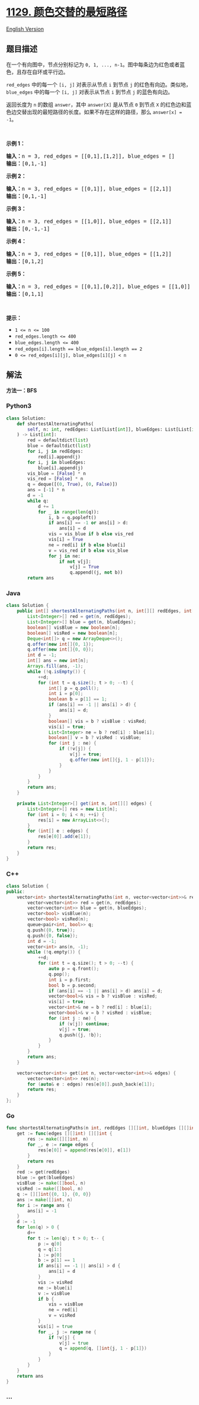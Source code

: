 # [1129. 颜色交替的最短路径](https://leetcode.cn/problems/shortest-path-with-alternating-colors)

[English Version](/solution/1100-1199/1129.Shortest%20Path%20with%20Alternating%20Colors/README_EN.md)

## 题目描述

<!-- 这里写题目描述 -->

<p>在一个有向图中，节点分别标记为&nbsp;<code>0, 1, ..., n-1</code>。图中每条边为红色或者蓝色，且存在自环或平行边。</p>

<p><code>red_edges</code>&nbsp;中的每一个&nbsp;<code>[i, j]</code>&nbsp;对表示从节点 <code>i</code> 到节点 <code>j</code> 的红色有向边。类似地，<code>blue_edges</code>&nbsp;中的每一个&nbsp;<code>[i, j]</code>&nbsp;对表示从节点 <code>i</code> 到节点 <code>j</code> 的蓝色有向边。</p>

<p>返回长度为 <code>n</code> 的数组&nbsp;<code>answer</code>，其中&nbsp;<code>answer[X]</code>&nbsp;是从节点&nbsp;<code>0</code>&nbsp;到节点&nbsp;<code>X</code>&nbsp;的红色边和蓝色边交替出现的最短路径的长度。如果不存在这样的路径，那么 <code>answer[x] = -1</code>。</p>

<p>&nbsp;</p>

<p><strong>示例 1：</strong></p>

<pre>
<strong>输入：</strong>n = 3, red_edges = [[0,1],[1,2]], blue_edges = []
<strong>输出：</strong>[0,1,-1]
</pre>

<p><strong>示例 2：</strong></p>

<pre>
<strong>输入：</strong>n = 3, red_edges = [[0,1]], blue_edges = [[2,1]]
<strong>输出：</strong>[0,1,-1]
</pre>

<p><strong>示例 3：</strong></p>

<pre>
<strong>输入：</strong>n = 3, red_edges = [[1,0]], blue_edges = [[2,1]]
<strong>输出：</strong>[0,-1,-1]
</pre>

<p><strong>示例 4：</strong></p>

<pre>
<strong>输入：</strong>n = 3, red_edges = [[0,1]], blue_edges = [[1,2]]
<strong>输出：</strong>[0,1,2]
</pre>

<p><strong>示例 5：</strong></p>

<pre>
<strong>输入：</strong>n = 3, red_edges = [[0,1],[0,2]], blue_edges = [[1,0]]
<strong>输出：</strong>[0,1,1]
</pre>

<p>&nbsp;</p>

<p><strong>提示：</strong></p>

<ul>
	<li><code>1 &lt;= n &lt;= 100</code></li>
	<li><code>red_edges.length &lt;= 400</code></li>
	<li><code>blue_edges.length &lt;= 400</code></li>
	<li><code>red_edges[i].length == blue_edges[i].length == 2</code></li>
	<li><code>0 &lt;= red_edges[i][j], blue_edges[i][j] &lt; n</code></li>
</ul>

## 解法

<!-- 这里可写通用的实现逻辑 -->

**方法一：BFS**

<!-- tabs:start -->

### **Python3**

<!-- 这里可写当前语言的特殊实现逻辑 -->

```python
class Solution:
    def shortestAlternatingPaths(
        self, n: int, redEdges: List[List[int]], blueEdges: List[List[int]]
    ) -> List[int]:
        red = defaultdict(list)
        blue = defaultdict(list)
        for i, j in redEdges:
            red[i].append(j)
        for i, j in blueEdges:
            blue[i].append(j)
        vis_blue = [False] * n
        vis_red = [False] * n
        q = deque([(0, True), (0, False)])
        ans = [-1] * n
        d = -1
        while q:
            d += 1
            for _ in range(len(q)):
                i, b = q.popleft()
                if ans[i] == -1 or ans[i] > d:
                    ans[i] = d
                vis = vis_blue if b else vis_red
                vis[i] = True
                ne = red[i] if b else blue[i]
                v = vis_red if b else vis_blue
                for j in ne:
                    if not v[j]:
                        v[j] = True
                        q.append((j, not b))
        return ans
```

### **Java**

<!-- 这里可写当前语言的特殊实现逻辑 -->

```java
class Solution {
    public int[] shortestAlternatingPaths(int n, int[][] redEdges, int[][] blueEdges) {
        List<Integer>[] red = get(n, redEdges);
        List<Integer>[] blue = get(n, blueEdges);
        boolean[] visBlue = new boolean[n];
        boolean[] visRed = new boolean[n];
        Deque<int[]> q = new ArrayDeque<>();
        q.offer(new int[]{0, 1});
        q.offer(new int[]{0, 0});
        int d = -1;
        int[] ans = new int[n];
        Arrays.fill(ans, -1);
        while (!q.isEmpty()) {
            ++d;
            for (int t = q.size(); t > 0; --t) {
                int[] p = q.poll();
                int i = p[0];
                boolean b = p[1] == 1;
                if (ans[i] == -1 || ans[i] > d) {
                    ans[i] = d;
                }
                boolean[] vis = b ? visBlue : visRed;
                vis[i] = true;
                List<Integer> ne = b ? red[i] : blue[i];
                boolean[] v = b ? visRed : visBlue;
                for (int j : ne) {
                    if (!v[j]) {
                        v[j] = true;
                        q.offer(new int[]{j, 1 - p[1]});
                    }
                }
            }
        }
        return ans;
    }

    private List<Integer>[] get(int n, int[][] edges) {
        List<Integer>[] res = new List[n];
        for (int i = 0; i < n; ++i) {
            res[i] = new ArrayList<>();
        }
        for (int[] e : edges) {
            res[e[0]].add(e[1]);
        }
        return res;
    }
}
```

### **C++**

```cpp
class Solution {
public:
    vector<int> shortestAlternatingPaths(int n, vector<vector<int>>& redEdges, vector<vector<int>>& blueEdges) {
        vector<vector<int>> red = get(n, redEdges);
        vector<vector<int>> blue = get(n, blueEdges);
        vector<bool> visBlue(n);
        vector<bool> visRed(n);
        queue<pair<int, bool>> q;
        q.push({0, true});
        q.push({0, false});
        int d = -1;
        vector<int> ans(n, -1);
        while (!q.empty()) {
            ++d;
            for (int t = q.size(); t > 0; --t) {
                auto p = q.front();
                q.pop();
                int i = p.first;
                bool b = p.second;
                if (ans[i] == -1 || ans[i] > d) ans[i] = d;
                vector<bool>& vis = b ? visBlue : visRed;
                vis[i] = true;
                vector<int>& ne = b ? red[i] : blue[i];
                vector<bool>& v = b ? visRed : visBlue;
                for (int j : ne) {
                    if (v[j]) continue;
                    v[j] = true;
                    q.push({j, !b});
                }
            }
        }
        return ans;
    }

    vector<vector<int>> get(int n, vector<vector<int>>& edges) {
        vector<vector<int>> res(n);
        for (auto& e : edges) res[e[0]].push_back(e[1]);
        return res;
    }
};
```

### **Go**

```go
func shortestAlternatingPaths(n int, redEdges [][]int, blueEdges [][]int) []int {
	get := func(edges [][]int) [][]int {
		res := make([][]int, n)
		for _, e := range edges {
			res[e[0]] = append(res[e[0]], e[1])
		}
		return res
	}
	red := get(redEdges)
	blue := get(blueEdges)
	visBlue := make([]bool, n)
	visRed := make([]bool, n)
	q := [][]int{{0, 1}, {0, 0}}
	ans := make([]int, n)
	for i := range ans {
		ans[i] = -1
	}
	d := -1
	for len(q) > 0 {
		d++
		for t := len(q); t > 0; t-- {
			p := q[0]
			q = q[1:]
			i := p[0]
			b := p[1] == 1
			if ans[i] == -1 || ans[i] > d {
				ans[i] = d
			}
			vis := visRed
			ne := blue[i]
			v := visBlue
			if b {
				vis = visBlue
				ne = red[i]
				v = visRed
			}
			vis[i] = true
			for _, j := range ne {
				if !v[j] {
					v[j] = true
					q = append(q, []int{j, 1 - p[1]})
				}
			}
		}
	}
	return ans
}
```

### **...**

```

```

<!-- tabs:end -->
